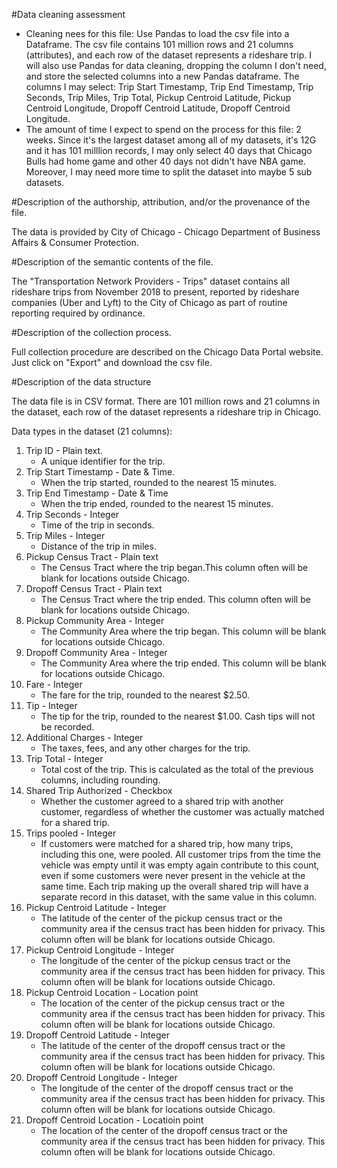 
#Data cleaning assessment
- Cleaning nees for this file:
	Use Pandas to load the csv file into a Dataframe. The csv file contains 101 million rows and 21 columns (attributes), and each row of the dataset represents a rideshare trip. I will also use Pandas for data cleaning, dropping the column I don't need, and store the selected columns into a new Pandas dataframe. The columns I may select: Trip Start Timestamp, Trip End Timestamp, Trip Seconds, Trip Miles, Trip Total, Pickup Centroid Latitude, Pickup Centroid Longitude, Dropoff Centroid Latitude, Dropoff Centroid Longitude.
- The amount of time I expect to spend on the process for this file: 2 weeks. Since it's the largest dataset among all of my datasets, it's 12G and it has 101 milllion records, I may only select 40 days that Chicago Bulls had home game and other 40 days not didn't have NBA game. Moreover, I may need more time to split the dataset into maybe 5 sub datasets.


#Description of the authorship, attribution, and/or the provenance of the file.  

The data is provided by City of Chicago - Chicago Department of Business Affairs & Consumer Protection.


#Description of the semantic contents of the file.

The "Transportation Network Providers - Trips" dataset contains all rideshare trips from November 2018 to present, reported by rideshare companies (Uber and Lyft) to the City of Chicago as part of routine reporting required by ordinance.


#Description of the collection process.

Full collection procedure are described on the Chicago Data Portal website. Just click on "Export" and download the csv file.


#Description of the data structure

The data file is in CSV format. There are 101 million rows and 21 columns in the dataset, each row of the dataset represents a rideshare trip in Chicago.

Data types in the dataset (21 columns):

1. Trip ID - Plain text. 
	* A unique identifier for the trip.
2. Trip Start Timestamp - Date & Time. 
	* When the trip started, rounded to the nearest 15 minutes.
3. Trip End Timestamp - Date & Time
	* When the trip ended, rounded to the nearest 15 minutes.
4. Trip Seconds - Integer
	* Time of the trip in seconds.
5. Trip Miles - Integer
	* Distance of the trip in miles.
6. Pickup Census Tract - Plain text
	* The Census Tract where the trip began.This column often will be blank for locations outside Chicago.
7. Dropoff Census Tract - Plain text
	* The Census Tract where the trip ended. This column often will be blank for locations outside Chicago.
8. Pickup Community Area - Integer
	* The Community Area where the trip began. This column will be blank for locations outside Chicago.
9. Dropoff Community Area - Integer
	* The Community Area where the trip ended. This column will be blank for locations outside Chicago.
10. Fare - Integer
	* The fare for the trip, rounded to the nearest $2.50.
11. Tip - Integer
	* The tip for the trip, rounded to the nearest $1.00. Cash tips will not be recorded.
12. Additional Charges - Integer
	* The taxes, fees, and any other charges for the trip.
13. Trip Total - Integer
	* Total cost of the trip. This is calculated as the total of the previous columns, including rounding. 
14. Shared Trip Authorized - Checkbox
	* Whether the customer agreed to a shared trip with another customer, regardless of whether the customer was actually matched for a shared trip.
15. Trips pooled - Integer
	* If customers were matched for a shared trip, how many trips, including this one, were pooled. All customer trips from the time the vehicle was empty until it was empty again contribute to this count, even if some customers were never present in the vehicle at the same time. Each trip making up the overall shared trip will have a separate record in this dataset, with the same value in this column.
16. Pickup Centroid Latitude - Integer
	* The latitude of the center of the pickup census tract or the community area if the census tract has been hidden for privacy. This column often will be blank for locations outside Chicago.
17. Pickup Centroid Longitude - Integer
	* The longitude of the center of the pickup census tract or the community area if the census tract has been hidden for privacy. This column often will be blank for locations outside Chicago.
18. Pickup Centroid Location - Location point
	* The location of the center of the pickup census tract or the community area if the census tract has been hidden for privacy. This column often will be blank for locations outside Chicago.
19. Dropoff Centroid Latitude - Integer
	* The latitude of the center of the dropoff census tract or the community area if the census tract has been hidden for privacy. This column often will be blank for locations outside Chicago.
20. Dropoff Centroid Longitude - Integer
	* The longitude of the center of the dropoff census tract or the community area if the census tract has been hidden for privacy. This column often will be blank for locations outside Chicago.
21. Dropoff Centroid Location - Locatioin point
	* The location of the center of the dropoff census tract or the community area if the census tract has been hidden for privacy. This column often will be blank for locations outside Chicago.